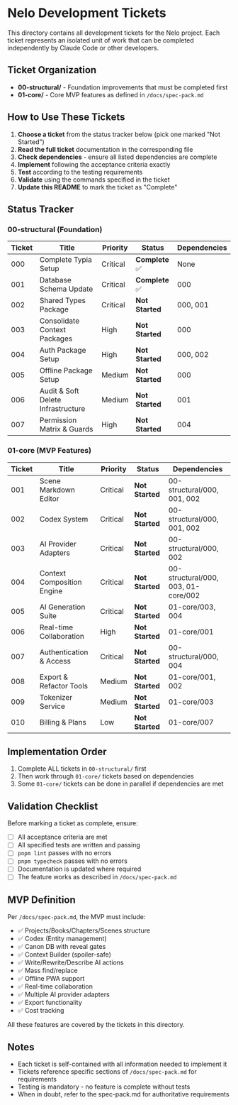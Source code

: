 # Nelo Development Tickets

This directory contains all development tickets for the Nelo project. Each ticket represents an isolated unit of work that can be completed independently by Claude Code or other developers.

## Ticket Organization

- **00-structural/** - Foundation improvements that must be completed first
- **01-core/** - Core MVP features as defined in `/docs/spec-pack.md`

## How to Use These Tickets

1. **Choose a ticket** from the status tracker below (pick one marked "Not Started")
2. **Read the full ticket** documentation in the corresponding file
3. **Check dependencies** - ensure all listed dependencies are complete
4. **Implement** following the acceptance criteria exactly
5. **Test** according to the testing requirements
6. **Validate** using the commands specified in the ticket
7. **Update this README** to mark the ticket as "Complete"

## Status Tracker

### 00-structural (Foundation)

| Ticket | Title | Priority | Status | Dependencies |
|--------|-------|----------|---------|--------------|
| 000 | Complete Typia Setup | Critical | **Complete** ✅ | None |
| 001 | Database Schema Update | Critical | **Complete** ✅ | 000 |
| 002 | Shared Types Package | Critical | **Not Started** | 000, 001 |
| 003 | Consolidate Context Packages | High | **Not Started** | 000 |
| 004 | Auth Package Setup | High | **Not Started** | 000, 002 |
| 005 | Offline Package Setup | Medium | **Not Started** | 000 |
| 006 | Audit & Soft Delete Infrastructure | Medium | **Not Started** | 001 |
| 007 | Permission Matrix & Guards | High | **Not Started** | 004 |

### 01-core (MVP Features)

| Ticket | Title | Priority | Status | Dependencies |
|--------|-------|----------|---------|--------------|
| 001 | Scene Markdown Editor | Critical | **Not Started** | 00-structural/000, 001, 002 |
| 002 | Codex System | Critical | **Not Started** | 00-structural/000, 001, 002 |
| 003 | AI Provider Adapters | Critical | **Not Started** | 00-structural/000, 002 |
| 004 | Context Composition Engine | Critical | **Not Started** | 00-structural/000, 003, 01-core/002 |
| 005 | AI Generation Suite | Critical | **Not Started** | 01-core/003, 004 |
| 006 | Real-time Collaboration | High | **Not Started** | 01-core/001 |
| 007 | Authentication & Access | Critical | **Not Started** | 00-structural/000, 004 |
| 008 | Export & Refactor Tools | Medium | **Not Started** | 01-core/001, 002 |
| 009 | Tokenizer Service | Medium | **Not Started** | 01-core/003 |
| 010 | Billing & Plans | Low | **Not Started** | 01-core/007 |

## Implementation Order

1. Complete ALL tickets in `00-structural/` first
2. Then work through `01-core/` tickets based on dependencies
3. Some `01-core/` tickets can be done in parallel if dependencies are met

## Validation Checklist

Before marking a ticket as complete, ensure:

- [ ] All acceptance criteria are met
- [ ] All specified tests are written and passing
- [ ] `pnpm lint` passes with no errors
- [ ] `pnpm typecheck` passes with no errors
- [ ] Documentation is updated where required
- [ ] The feature works as described in `/docs/spec-pack.md`

## MVP Definition

Per `/docs/spec-pack.md`, the MVP must include:
- ✅ Projects/Books/Chapters/Scenes structure
- ✅ Codex (Entity management)
- ✅ Canon DB with reveal gates
- ✅ Context Builder (spoiler-safe)
- ✅ Write/Rewrite/Describe AI actions
- ✅ Mass find/replace
- ✅ Offline PWA support
- ✅ Real-time collaboration
- ✅ Multiple AI provider adapters
- ✅ Export functionality
- ✅ Cost tracking

All these features are covered by the tickets in this directory.

## Notes

- Each ticket is self-contained with all information needed to implement it
- Tickets reference specific sections of `/docs/spec-pack.md` for requirements
- Testing is mandatory - no feature is complete without tests
- When in doubt, refer to the spec-pack.md for authoritative requirements